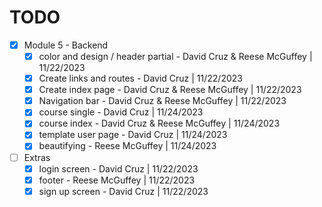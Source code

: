 # TODO

- [x] Module 5 - Backend
  - [x] color and design / header partial - David Cruz & Reese McGuffey | 11/22/2023
  - [x] Create links and routes - David Cruz | 11/22/2023
  - [x] Create index page - David Cruz & Reese McGuffey | 11/22/2023
  - [x] Navigation bar - David Cruz & Reese McGuffey | 11/22/2023
  - [x] course single - David Cruz | 11/24/2023
  - [x] course index - David Cruz & Reese McGuffey | 11/24/2023
  - [x] template user page - David Cruz | 11/24/2023
  - [x] beautifying - Reese McGuffey | 11/24/2023

- [ ] Extras
  - [x] login screen - David Cruz | 11/22/2023
  - [x] footer - Reese McGuffey | 11/22/2023
  - [x] sign up screen - David Cruz | 11/22/2023
